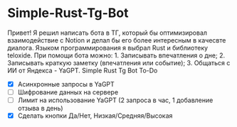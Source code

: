 # Simple-Rust-Tg-Bot
Привет! Я решил написать бота в ТГ, который бы оптимизировал взаимодействие с Notion и делал бы его более интересным в качесвте диалога. Языком программирования я выбрал Rust и библиотеку teloxide.
При помощи бота можно: 1. Записывать впечатления о дне; 2. Записывать краткую заметку (впечатления или событие); 3. Общаться с ИИ от Яндекса - YaGPT.
Simple Rust Tg Bot
To-Do
- [x] Асинхронные запросы в YaGPT
- [ ] Шифрование данных на сервере
- [ ] Лимит на использование YaGPT (2 запроса в час, 1 добавление отзыва в день)
- [x] Сделать кнопки Да/Нет, Низкая/Средняя/Высокая
